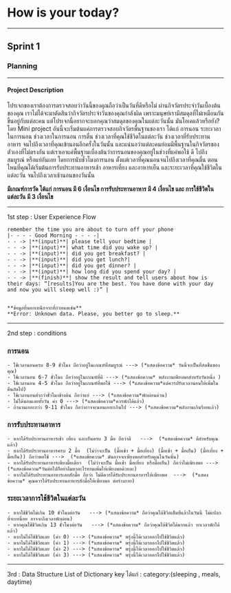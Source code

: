 # How is your today?
---

## Sprint 1


### Planning
---
#### Project Description
  โปรเจกของเราต้องการตรวจสอบว่าวันนี้ของคุณถือว่าเป็นวันที่ดีหรือไม่ ผ่านกิจวัตรประจำวันเบื้องต้นของคุณ เราไม่ได้จะมาตัดสินว่ากิจวัตรประจำวันของคุณกำลังผิด เพราะมนุษย์เรามีสมดุลที่ไม่เหมือนกัน ขึ้นอยู่กับแต่ละคน แต่โปรเจกนี้อยากจะบอกคุณว่าสมดุลของคุณในแต่ละวันนั้น มันโอเคแล้วหรือยัง? 
โดย Mini project อันนี้จะเริ่มต้นแค่การตรวจสอบกิจวัตรพื้นฐานของเรา ได้แก่ การนอน ระยะเวลาในการนอน ช่วงเวลาในการนอน การตื่น ช่วงเวลาที่คุณใช้ชีวิตในแต่ละวัน ช่วงเวลาที่รับประทานอาหาร จนไปถึงเวลาที่คุณเข้านอนอีกครั้งในวันนั้น และแน่นอว่าแต่ละคนย่อมมีพื้นฐานในกิจวัตรของตัวเองที่ไม่ตรงกัน แต่เราเอาแค่พื้นฐานเบื่องต้นว่าการนอนของคุณอยู่ในช่วงที่แค่พอใช้ ดี ไปถึงสมบูรณ์ หรือแย่กันเลย โดยการนับชั่วโมงการนอน ตั้งแต่เวลาที่คุณนอนจนไปถึงเวลาที่คุณตื่น ตอนไหนที่คุณได้เริ่มต้นการรับประทานอาหารเช้า อาหารเที่ยง และอาหารเย็น และระยะเวลาที่คุณใช้ชีวิตในแต่ละวัน จนไปถึงเวลาเช้านอนของวันนั้น

**มีเกณฑ์การวัด ได้แก่ การนอน มี 6 เงื่อนไข การรับประทานอาหาร มี 4 เงื่อนไข และ การใช้ชีวิตในแต่ละวัน มี 3 เงื่อนไข**

---
1st step : User Experience Flow

	remember the time you are about to turn off your phone 
	|- - - - Good Morning - - - -|
	- - -> |**(input)**| please tell your bedtime |  
	- - -> |**(input)**| what time did you wake up? |
	- - -> |**(input)**| did you get breakfast? |
	- - -> |**(input)**| did you get lunch?|
	- - -> |**(input)**| did you get dinner? |
	- - -> |**(input)**| how long did you spend your day? |
	- - -> |**(finish)**| show the result and tell users about how is their days: “[results]You are the best. You have done with your day and now you will sleep well :)” |
	

	**ข้อมูลที่นอกเหนือจากที่กำหนดเช่น**
	**Error: Unknown data. Please, you better go to sleep.**
---
2nd step :  conditions

### การนอน
	- ใช้เวลานอนครบ 8-9 ชั่วโมง ถือว่าอยู่ในเกณฑ์ที่สมบูรณ์ ---> (*แสดงข้อความ* วันนี้จะเป็นที่สดชื่นของคุณ)
	- ใช้เวลานอน 6-7 ชั่วโมง ถือว่าอยู่ในเกณฑ์ที่ดี ---> (*แสดงข้อความ* พลังงานเพียงพอสำหรับวันหนึ่ง )
	- ใช้เวลานอน 4-5 ชั่วโมง ถือว่าอยู่ในเกณฑ์ที่พอใช้ ---> (*แสดงข้อความ*แต่ควรปรับเวลานอนให้เพิ่มในคืนถัดไป)
	- ใช้เวลานอนต่ำกว่าชั่วโมงข้างต้น ถือว่าแย่ ---> (*แสดงข้อความ*พักผ่อนด่วน)
	- ไม่ได้นอนเลยทั้งวัน ค่า 0 ---> (*แสดงข้อความ*ควรพักได้แล้ว)
	- ถ้านานเยอะกว่า 9-11 ชั่วโมง ถือว่าอาจจะนอนเยอะเกินไป ---> (*แสดงข้อความ*พลังงานเกินร้อยแล้ว)

### การรับประทานอาหาร
	- หากได้รับประทานอาหารเช้า เที่ยง และเย็นครบ 3 มื้อ ถือว่าดี   --->  (*แสดงข้อความ* ดีสำหรับคุณแล้ว)
	- หากได้รับประทานอาหารครบ 2 มื้อ  (ไม่ว่าจะเป็น (มื้อเช้า + มื้อเที่ยง) (มื้อเช้า + มื้อเย็น) (มื้อเที่ยง + มื้อเย็น)) ถือว่าพอใช้ --->  (*แสดงข้อความ* มันอาจจะเพียงพอสำหรับคุณในวันนั้น)
	- หากได้รับประทานอาหารเพียงมื้อเดียว  (ไม่ว่าจะเป็น มื้อเช้า มื้อเที่ยง หรือมื้อเย็น) ถือว่าไม่เพียงพอ --->  (*แสดงข้อความ*วันต่อไปก็อย่าลืมหาอะไรทานเพิ่มให้เพียงพอด้วยละ)
	- หากไม่ได้รับประทานอาหารเลยสักมื้อ ถือว่า ไม่ดีควรได้รับประทานอาหารให้เพียงพอ  --->  (*แสดงข้อความ* คุณควรได้รับประทานอาหารสักมื้อให้เพียงพอ ต่อร่างกาย)
	
### ระยะเวลาการใช้ชีวิตในแต่ละวัน
	- หากใช้ชีวิตไม่เกิน 10 ชั่วโมงต่อวัน   ---> (*แสดงข้อความ* ถือว่าคุณได้ชีวิตเต็มที่แล้วในวันนี้ ไม่แปลกที่จะเหนื่อย อาจจะถึงเวลาพักผ่อน)
	- หากคุณใช้ชีวิตเกิน 13 ชั่วโมงต่อวัน   ---> (*แสดงข้อความ* ถือว่าคุณได้ชีวิตได้มากแล้ว หาเวลาพักได้แล้ว)
	- หากไม่ได้ใช้ชีวิตเลย (ค่า 0) ---> (*แสดงข้อความ* พรุ่งนี้ได้เวลาออกไปใช้ชีวิตแล้ว)
	- หากไม่ได้ใช้ชีวิตเลย (ค่า 1) ---> (*แสดงข้อความ* พรุ่งนี้ได้เวลาออกไปใช้ชีวิตแล้ว)
	- หากไม่ได้ใช้ชีวิตเลย (ค่า 2) ---> (*แสดงข้อความ* พรุ่งนี้ได้เวลาออกไปใช้ชีวิตแล้ว)
	- หากไม่ได้ใช้ชีวิตเลย (ค่า 3) ---> (*แสดงข้อความ* พรุ่งนี้ได้เวลาออกไปใช้ชีวิตแล้ว)
---
3rd : Data Structure 
List of Dictionary key ได้แก่ : category:(sleeping , meals, daytime)

